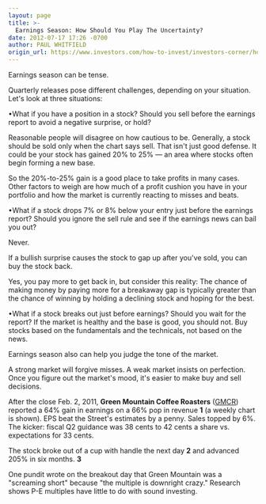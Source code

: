 ```yaml
---
layout: page
title: >-
  Earnings Season: How Should You Play The Uncertainty?
date: 2012-07-17 17:26 -0700
author: PAUL WHITFIELD
origin_url: https://www.investors.com/how-to-invest/investors-corner/how-to-play-growth-stocks-during-earnings-season/
---
```


Earnings season can be tense.

Quarterly releases pose different challenges, depending on your situation. Let's look at three situations:

•What if you have a position in a stock? Should you sell before the earnings report to avoid a negative surprise, or hold?

Reasonable people will disagree on how cautious to be. Generally, a stock should be sold only when the chart says sell. That isn't just good defense. It could be your stock has gained 20% to 25% — an area where stocks often begin forming a new base.

So the 20%-to-25% gain is a good place to take profits in many cases. Other factors to weigh are how much of a profit cushion you have in your portfolio and how the market is currently reacting to misses and beats.

•What if a stock drops 7% or 8% below your entry just before the earnings report? Should you ignore the sell rule and see if the earnings news can bail you out?

Never.

If a bullish surprise causes the stock to gap up after you've sold, you can buy the stock back.

Yes, you pay more to get back in, but consider this reality: The chance of making money by paying more for a breakaway gap is typically greater than the chance of winning by holding a declining stock and hoping for the best.

•What if a stock breaks out just before earnings? Should you wait for the report? If the market is healthy and the base is good, you should not. Buy stocks based on the fundamentals and the technicals, not based on the news.

Earnings season also can help you judge the tone of the market.

A strong market will forgive misses. A weak market insists on perfection. Once you figure out the market's mood, it's easier to make buy and sell decisions.

After the close Feb. 2, 2011, **Green Mountain Coffee Roasters** ([GMCR](https://research.investors.com/quote.aspx?symbol=GMCR)) reported a 64% gain in earnings on a 66% pop in revenue **1** (a weekly chart is shown). EPS beat the Street's estimates by a penny. Sales topped by 6%. The kicker: fiscal Q2 guidance was 38 cents to 42 cents a share vs. expectations for 33 cents.

The stock broke out of a cup with handle the next day **2** and advanced 205% in six months. **3**

One pundit wrote on the breakout day that Green Mountain was a "screaming short" because "the multiple is downright crazy." Research shows P-E multiples have little to do with sound investing.
